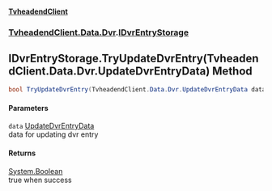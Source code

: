 #### [TvheadendClient](./index.md 'index')
### [TvheadendClient.Data.Dvr](./TvheadendClient-Data-Dvr.md 'TvheadendClient.Data.Dvr').[IDvrEntryStorage](./TvheadendClient-Data-Dvr-IDvrEntryStorage.md 'TvheadendClient.Data.Dvr.IDvrEntryStorage')
## IDvrEntryStorage.TryUpdateDvrEntry(TvheadendClient.Data.Dvr.UpdateDvrEntryData) Method
  
```csharp
bool TryUpdateDvrEntry(TvheadendClient.Data.Dvr.UpdateDvrEntryData data);
```
#### Parameters
<a name='TvheadendClient-Data-Dvr-IDvrEntryStorage-TryUpdateDvrEntry(TvheadendClient-Data-Dvr-UpdateDvrEntryData)-data'></a>
`data` [UpdateDvrEntryData](./TvheadendClient-Data-Dvr-UpdateDvrEntryData.md 'TvheadendClient.Data.Dvr.UpdateDvrEntryData')  
data for updating dvr entry  
  
#### Returns
[System.Boolean](https://docs.microsoft.com/en-us/dotnet/api/System.Boolean 'System.Boolean')  
true when success  
